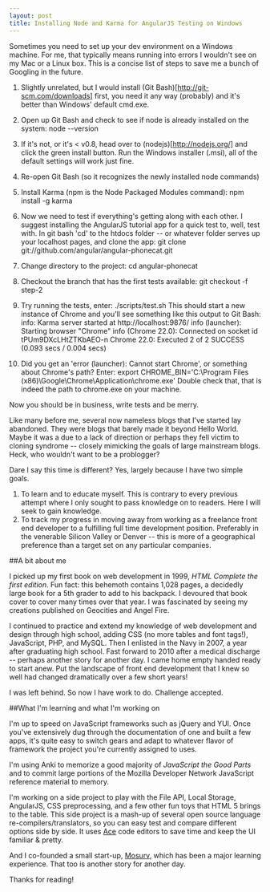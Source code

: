 ```yaml
---
layout: post
title: Installing Node and Karma for AngularJS Testing on Windows
---
```


<div class="intro">
  Sometimes you need to set up your dev environment on a Windows machine. For me, that typically means running into errors I wouldn't see on my Mac or a Linux box. This is a concise list of steps to save me a bunch of Googling in the future.
</div>

1. Slightly unrelated, but I would install (Git Bash)[http://git-scm.com/downloads] first, you need it any way (probably) and it's better than Windows' default cmd.exe.

2. Open up Git Bash and check to see if node is already installed on the system: 
	node --version

3. If it's not, or it's < v0.8, head over to (nodejs)[http://nodejs.org/] and click the green install button. Run the Windows installer (.msi), all of the default settings will work just fine.

4. Re-open Git Bash (so it recognizes the newly installed node commands)

5. Install Karma (npm is the Node Packaged Modules command):
	npm install -g karma

6. Now we need to test if everything's getting along with each other. I suggest installing the AngularJS tutorial app for a quick test to, well, test with. In git bash 'cd' to the htdocs folder -- or whatever folder serves up your localhost pages, and clone the app:
	git clone git://github.com/angular/angular-phonecat.git

7. Change directory to the project:
	cd angular-phonecat

8. Checkout the branch that has the first tests available:
	git checkout -f step-2

9. Try running the tests, enter:
	./scripts/test.sh
This should start a new instance of Chrome and you'll see something like this output to Git Bash:
	info: Karma server started at http://localhost:9876/
	info (launcher): Starting  browser "Chrome"
	info (Chrome 22.0): Connected on socket id tPUm9DXcLHtZTKbAEO-n
	Chrome 22.0: Executed 2 of 2 SUCCESS (0.093 secs / 0.004 secs)

10. Did you get an 'error (launcher): Cannot start Chrome', or something about Chrome's path? Enter:
	export CHROME_BIN='C:\Program Files (x86)\Google\Chrome\Application\chrome.exe'
Double check that, that is indeed the path to chrome.exe on your machine.

Now you should be in business, write tests and be merry.

<div class="intro">
  Like many before me, several now nameless blogs that I've started lay abandoned. They were blogs that barely made it beyond Hello World. Maybe it was a due to a lack of direction or perhaps they fell victim to cloning syndrome -- closely mimicking the goals of large mainstream blogs. Heck, who wouldn't want to be a problogger?
</div>

Dare I say this time is different? Yes, largely because I have two simple goals.

1. To learn and to educate myself. This is contrary to every previous attempt where I only sought to pass knowledge on to readers. Here I will seek to gain knowledge. 
2. To track my progress in moving away from working as a freelance front end developer to a fulfilling full time development position. Preferably in the venerable Silicon Valley or Denver -- this is more of a geographical preference than a target set on any particular companies.


##A bit about me

I picked up my first book on web development in 1999, *HTML Complete the first edition*. Fun fact: this behemoth contains 1,028 pages, a decidedly large book for a 5th grader to add to his backpack. I devoured that book cover to cover many times over that year. I was fascinated by seeing my creations published on Geocities and Angel Fire.

I continued to practice and extend my knowledge of web development and design through high school, adding CSS (no more tables and font tags!), JavaScript, PHP, and MySQL. Then I enlisted in the Navy in 2007, a year after graduating high school. Fast forward to 2010 after a medical discharge -- perhaps another story for another day. I came home empty handed ready to start anew. Put the landscape of front end development that I knew so well had changed dramatically over a few short years!

I was left behind. So now I have work to do. Challenge accepted.


##What I'm learning and what I'm working on

I'm up to speed on JavaScript frameworks such as jQuery and YUI. Once you've extensively dug through the documentation of one and built a few apps, it's quite easy to switch gears and adapt to whatever flavor of framework the project you're currently assigned to uses.

I'm using Anki to memorize a good majority of *JavaScript the Good Parts* and to commit large portions of the Mozilla Developer Network JavaScript reference material to memory.

I'm working on a side project to play with the File API, Local Storage, AngularJS, CSS preprocessing, and a few other fun toys that HTML 5 brings to the table. This side project is a mash-up of several open source language re-compilers/translators, so you can easy test and compare different options side by side. It uses [Ace](ace.ajax.org) code editors to save time and keep the UI familiar &amp; pretty.

And I co-founded a small start-up, [Mosurv](www.mosurv.co), which has been a major learning experience. That too is another story for another day.

Thanks for reading!